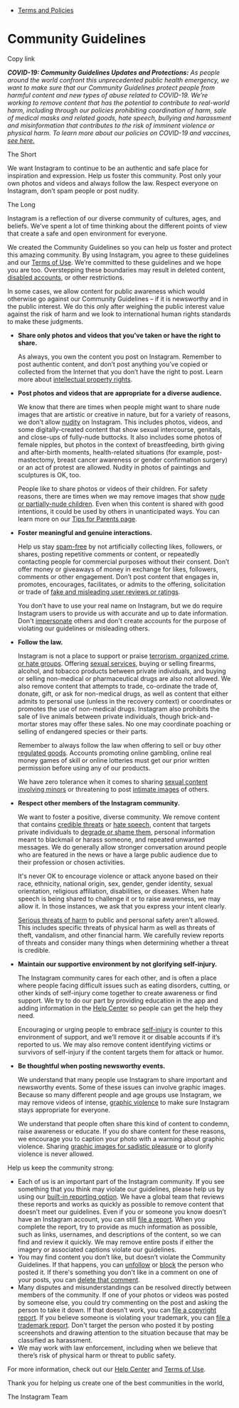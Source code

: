 *   [Terms and Policies](https://help.instagram.com/1417489251945243/?helpref=breadcrumb)

Community Guidelines
====================

Copy link

_**COVID-19: Community Guidelines Updates and Protections:** As people around the world confront this unprecedented public health emergency, we want to make sure that our Community Guidelines protect people from harmful content and new types of abuse related to COVID-19. We’re working to remove content that has the potential to contribute to real-world harm, including through our policies prohibiting coordination of harm, sale of medical masks and related goods, hate speech, bullying and harassment and misinformation that contributes to the risk of imminent violence or physical harm. To learn more about our policies on COVID-19 and vaccines, [see here.](https://help.instagram.com/697825587576762?helpref=faq_content)_

The Short

We want Instagram to continue to be an authentic and safe place for inspiration and expression. Help us foster this community. Post only your own photos and videos and always follow the law. Respect everyone on Instagram, don’t spam people or post nudity.

The Long

Instagram is a reflection of our diverse community of cultures, ages, and beliefs. We’ve spent a lot of time thinking about the different points of view that create a safe and open environment for everyone.

We created the Community Guidelines so you can help us foster and protect this amazing community. By using Instagram, you agree to these guidelines and our [Terms of Use](https://www.instagram.com/legal/terms). We’re committed to these guidelines and we hope you are too. Overstepping these boundaries may result in deleted content, [disabled accounts](https://help.instagram.com/366993040048856?helpref=faq_content), or other restrictions.

In some cases, we allow content for public awareness which would otherwise go against our Community Guidelines – if it is newsworthy and in the public interest. We do this only after weighing the public interest value against the risk of harm and we look to international human rights standards to make these judgments.

*   **Share only photos and videos that you’ve taken or have the right to share.**
    
    As always, you own the content you post on Instagram. Remember to post authentic content, and don’t post anything you’ve copied or collected from the Internet that you don’t have the right to post. Learn more about [intellectual property rights](https://help.instagram.com/126382350847838?helpref=faq_content).
    
*   **Post photos and videos that are appropriate for a diverse audience.**
    
    We know that there are times when people might want to share nude images that are artistic or creative in nature, but for a variety of reasons, we don’t allow [nudity](https://l.instagram.com/?u=https%3A%2F%2Fwww.facebook.com%2Fcommunitystandards%2Fadult_nudity_sexual_activity&e=AT218LjnzS8N-dKBmBugUofp_KL57gVFphia7tFbN3E3s7QtVWqInekBBuhpQa4Edm5G4ot07XsU_56FJAZnKXttb9-Ax0e3F0bGNDOFC4pAcp_VPg9YikJHYx5zOPST_A_DC2CuOH8CMbtgV2cRH7_WDwYDEPR_ojjjUQ) on Instagram. This includes photos, videos, and some digitally-created content that show sexual intercourse, genitals, and close-ups of fully-nude buttocks. It also includes some photos of female nipples, but photos in the context of breastfeeding, birth giving and after-birth moments, health-related situations (for example, post-mastectomy, breast cancer awareness or gender confirmation surgery) or an act of protest are allowed. Nudity in photos of paintings and sculptures is OK, too.
    
    People like to share photos or videos of their children. For safety reasons, there are times when we may remove images that show [nude or partially-nude children](https://l.instagram.com/?u=https%3A%2F%2Fwww.facebook.com%2Fcommunitystandards%2Fchild_nudity_sexual_exploitation&e=AT218LjnzS8N-dKBmBugUofp_KL57gVFphia7tFbN3E3s7QtVWqInekBBuhpQa4Edm5G4ot07XsU_56FJAZnKXttb9-Ax0e3F0bGNDOFC4pAcp_VPg9YikJHYx5zOPST_A_DC2CuOH8CMbtgV2cRH7_WDwYDEPR_ojjjUQ). Even when this content is shared with good intentions, it could be used by others in unanticipated ways. You can learn more on our [Tips for Parents page](https://help.instagram.com/154475974694511/?helpref=faq_content).
    
*   **Foster meaningful and genuine interactions.**
    
    Help us stay [spam-free](https://l.instagram.com/?u=https%3A%2F%2Fwww.facebook.com%2Fcommunitystandards%2Fspam&e=AT218LjnzS8N-dKBmBugUofp_KL57gVFphia7tFbN3E3s7QtVWqInekBBuhpQa4Edm5G4ot07XsU_56FJAZnKXttb9-Ax0e3F0bGNDOFC4pAcp_VPg9YikJHYx5zOPST_A_DC2CuOH8CMbtgV2cRH7_WDwYDEPR_ojjjUQ) by not artificially collecting likes, followers, or shares, posting repetitive comments or content, or repeatedly contacting people for commercial purposes without their consent. Don’t offer money or giveaways of money in exchange for likes, followers, comments or other engagement. Don’t post content that engages in, promotes, encourages, facilitates, or admits to the offering, solicitation or trade of [fake and misleading user reviews or ratings](https://l.instagram.com/?u=https%3A%2F%2Fwww.facebook.com%2Fcommunitystandards%2Ffraud_deception&e=AT218LjnzS8N-dKBmBugUofp_KL57gVFphia7tFbN3E3s7QtVWqInekBBuhpQa4Edm5G4ot07XsU_56FJAZnKXttb9-Ax0e3F0bGNDOFC4pAcp_VPg9YikJHYx5zOPST_A_DC2CuOH8CMbtgV2cRH7_WDwYDEPR_ojjjUQ).
    
    You don’t have to use your real name on Instagram, but we do require Instagram users to provide us with accurate and up to date information. Don't [impersonate](https://l.instagram.com/?u=https%3A%2F%2Fwww.facebook.com%2Fcommunitystandards%2Fmisrepresentation&e=AT218LjnzS8N-dKBmBugUofp_KL57gVFphia7tFbN3E3s7QtVWqInekBBuhpQa4Edm5G4ot07XsU_56FJAZnKXttb9-Ax0e3F0bGNDOFC4pAcp_VPg9YikJHYx5zOPST_A_DC2CuOH8CMbtgV2cRH7_WDwYDEPR_ojjjUQ) others and don't create accounts for the purpose of violating our guidelines or misleading others.
    
*   **Follow the law.**
    
    Instagram is not a place to support or praise [terrorism, organized crime, or hate groups](https://l.instagram.com/?u=https%3A%2F%2Fwww.facebook.com%2Fcommunitystandards%2Fdangerous_individuals_organizations&e=AT218LjnzS8N-dKBmBugUofp_KL57gVFphia7tFbN3E3s7QtVWqInekBBuhpQa4Edm5G4ot07XsU_56FJAZnKXttb9-Ax0e3F0bGNDOFC4pAcp_VPg9YikJHYx5zOPST_A_DC2CuOH8CMbtgV2cRH7_WDwYDEPR_ojjjUQ). Offering [sexual services](https://l.instagram.com/?u=https%3A%2F%2Fwww.facebook.com%2Fcommunitystandards%2Fsexual_solicitation&e=AT218LjnzS8N-dKBmBugUofp_KL57gVFphia7tFbN3E3s7QtVWqInekBBuhpQa4Edm5G4ot07XsU_56FJAZnKXttb9-Ax0e3F0bGNDOFC4pAcp_VPg9YikJHYx5zOPST_A_DC2CuOH8CMbtgV2cRH7_WDwYDEPR_ojjjUQ), buying or selling firearms, alcohol, and tobacco products between private individuals, and buying or selling non-medical or pharmaceutical drugs are also not allowed. We also remove content that attempts to trade, co-ordinate the trade of, donate, gift, or ask for non-medical drugs, as well as content that either admits to personal use (unless in the recovery context) or coordinates or promotes the use of non-medical drugs. Instagram also prohibits the sale of live animals between private individuals, though brick-and-mortar stores may offer these sales. No one may coordinate poaching or selling of endangered species or their parts.
    
    Remember to always follow the law when offering to sell or buy other [regulated goods](https://l.instagram.com/?u=https%3A%2F%2Fwww.facebook.com%2Fcommunitystandards%2Fregulated_goods&e=AT218LjnzS8N-dKBmBugUofp_KL57gVFphia7tFbN3E3s7QtVWqInekBBuhpQa4Edm5G4ot07XsU_56FJAZnKXttb9-Ax0e3F0bGNDOFC4pAcp_VPg9YikJHYx5zOPST_A_DC2CuOH8CMbtgV2cRH7_WDwYDEPR_ojjjUQ). Accounts promoting online gambling, online real money games of skill or online lotteries must get our prior written permission before using any of our products.
    
    We have zero tolerance when it comes to sharing [sexual content involving minors](https://l.instagram.com/?u=https%3A%2F%2Fwww.facebook.com%2Fcommunitystandards%2Fchild_nudity_sexual_exploitation&e=AT218LjnzS8N-dKBmBugUofp_KL57gVFphia7tFbN3E3s7QtVWqInekBBuhpQa4Edm5G4ot07XsU_56FJAZnKXttb9-Ax0e3F0bGNDOFC4pAcp_VPg9YikJHYx5zOPST_A_DC2CuOH8CMbtgV2cRH7_WDwYDEPR_ojjjUQ) or threatening to post [intimate images](https://l.instagram.com/?u=https%3A%2F%2Fwww.facebook.com%2Fcommunitystandards%2Fsexual_exploitation_adults&e=AT218LjnzS8N-dKBmBugUofp_KL57gVFphia7tFbN3E3s7QtVWqInekBBuhpQa4Edm5G4ot07XsU_56FJAZnKXttb9-Ax0e3F0bGNDOFC4pAcp_VPg9YikJHYx5zOPST_A_DC2CuOH8CMbtgV2cRH7_WDwYDEPR_ojjjUQ) of others.
    
*   **Respect other members of the Instagram community.**
    
    We want to foster a positive, diverse community. We remove content that contains [credible threats](https://l.instagram.com/?u=https%3A%2F%2Fwww.facebook.com%2Fcommunitystandards%2Fcredible_violence&e=AT218LjnzS8N-dKBmBugUofp_KL57gVFphia7tFbN3E3s7QtVWqInekBBuhpQa4Edm5G4ot07XsU_56FJAZnKXttb9-Ax0e3F0bGNDOFC4pAcp_VPg9YikJHYx5zOPST_A_DC2CuOH8CMbtgV2cRH7_WDwYDEPR_ojjjUQ) or [hate speech](https://l.instagram.com/?u=https%3A%2F%2Fwww.facebook.com%2Fcommunitystandards%2Fhate_speech&e=AT218LjnzS8N-dKBmBugUofp_KL57gVFphia7tFbN3E3s7QtVWqInekBBuhpQa4Edm5G4ot07XsU_56FJAZnKXttb9-Ax0e3F0bGNDOFC4pAcp_VPg9YikJHYx5zOPST_A_DC2CuOH8CMbtgV2cRH7_WDwYDEPR_ojjjUQ), content that targets private individuals to [degrade or shame them](https://l.instagram.com/?u=https%3A%2F%2Fwww.facebook.com%2Fcommunitystandards%2Fbullying&e=AT218LjnzS8N-dKBmBugUofp_KL57gVFphia7tFbN3E3s7QtVWqInekBBuhpQa4Edm5G4ot07XsU_56FJAZnKXttb9-Ax0e3F0bGNDOFC4pAcp_VPg9YikJHYx5zOPST_A_DC2CuOH8CMbtgV2cRH7_WDwYDEPR_ojjjUQ), personal information meant to blackmail or harass someone, and repeated unwanted messages. We do generally allow stronger conversation around people who are featured in the news or have a large public audience due to their profession or chosen activities.
    
    It's never OK to encourage violence or attack anyone based on their race, ethnicity, national origin, sex, gender, gender identity, sexual orientation, religious affiliation, disabilities, or diseases. When hate speech is being shared to challenge it or to raise awareness, we may allow it. In those instances, we ask that you express your intent clearly.
    
    [Serious threats of harm](https://l.instagram.com/?u=https%3A%2F%2Fwww.facebook.com%2Fcommunitystandards%2Fcredible_violence&e=AT218LjnzS8N-dKBmBugUofp_KL57gVFphia7tFbN3E3s7QtVWqInekBBuhpQa4Edm5G4ot07XsU_56FJAZnKXttb9-Ax0e3F0bGNDOFC4pAcp_VPg9YikJHYx5zOPST_A_DC2CuOH8CMbtgV2cRH7_WDwYDEPR_ojjjUQ) to public and personal safety aren't allowed. This includes specific threats of physical harm as well as threats of theft, vandalism, and other financial harm. We carefully review reports of threats and consider many things when determining whether a threat is credible.
    
*   **Maintain our supportive environment by not glorifying self-injury.**
    
    The Instagram community cares for each other, and is often a place where people facing difficult issues such as eating disorders, cutting, or other kinds of self-injury come together to create awareness or find support. We try to do our part by providing education in the app and adding information in the [Help Center](https://help.instagram.com/) so people can get the help they need.
    
    Encouraging or urging people to embrace [self-injury](https://l.instagram.com/?u=https%3A%2F%2Fwww.facebook.com%2Fcommunitystandards%2Fsuicide_self_injury_violence&e=AT218LjnzS8N-dKBmBugUofp_KL57gVFphia7tFbN3E3s7QtVWqInekBBuhpQa4Edm5G4ot07XsU_56FJAZnKXttb9-Ax0e3F0bGNDOFC4pAcp_VPg9YikJHYx5zOPST_A_DC2CuOH8CMbtgV2cRH7_WDwYDEPR_ojjjUQ) is counter to this environment of support, and we’ll remove it or disable accounts if it’s reported to us. We may also remove content identifying victims or survivors of self-injury if the content targets them for attack or humor.
    
*   **Be thoughtful when posting newsworthy events.**
    
    We understand that many people use Instagram to share important and newsworthy events. Some of these issues can involve graphic images. Because so many different people and age groups use Instagram, we may remove videos of intense, [graphic violence](https://l.instagram.com/?u=https%3A%2F%2Fwww.facebook.com%2Fcommunitystandards%2Fgraphic_violence&e=AT218LjnzS8N-dKBmBugUofp_KL57gVFphia7tFbN3E3s7QtVWqInekBBuhpQa4Edm5G4ot07XsU_56FJAZnKXttb9-Ax0e3F0bGNDOFC4pAcp_VPg9YikJHYx5zOPST_A_DC2CuOH8CMbtgV2cRH7_WDwYDEPR_ojjjUQ) to make sure Instagram stays appropriate for everyone.
    
    We understand that people often share this kind of content to condemn, raise awareness or educate. If you do share content for these reasons, we encourage you to caption your photo with a warning about graphic violence. Sharing [graphic images for sadistic pleasure](https://l.instagram.com/?u=https%3A%2F%2Fwww.facebook.com%2Fcommunitystandards%2Fcruel_insensitive&e=AT218LjnzS8N-dKBmBugUofp_KL57gVFphia7tFbN3E3s7QtVWqInekBBuhpQa4Edm5G4ot07XsU_56FJAZnKXttb9-Ax0e3F0bGNDOFC4pAcp_VPg9YikJHYx5zOPST_A_DC2CuOH8CMbtgV2cRH7_WDwYDEPR_ojjjUQ) or to glorify violence is never allowed.
    

Help us keep the community strong:

*   Each of us is an important part of the Instagram community. If you see something that you think may violate our guidelines, please help us by using our [built-in reporting option](https://help.instagram.com/165828726894770?helpref=faq_content). We have a global team that reviews these reports and works as quickly as possible to remove content that doesn’t meet our guidelines. Even if you or someone you know doesn’t have an Instagram account, you can still [file a report](https://help.instagram.com/contact/383679321740945). When you complete the report, try to provide as much information as possible, such as links, usernames, and descriptions of the content, so we can find and review it quickly. We may remove entire posts if either the imagery or associated captions violate our guidelines.
*   You may find content you don’t like, but doesn’t violate the Community Guidelines. If that happens, you can [unfollow](https://help.instagram.com/286340048138725?helpref=faq_content) or [block](https://help.instagram.com/426700567389543/?helpref=faq_content) the person who posted it. If there's something you don't like in a comment on one of your posts, you can [delete that comment](https://help.instagram.com/289098941190483?helpref=faq_content).
*   Many disputes and misunderstandings can be resolved directly between members of the community. If one of your photos or videos was posted by someone else, you could try commenting on the post and asking the person to take it down. If that doesn’t work, you can [file a copyright report](https://help.instagram.com/126382350847838?helpref=faq_content). If you believe someone is violating your trademark, you can [file a trademark report](https://help.instagram.com/222826637847963?helpref=faq_content). Don't target the person who posted it by posting screenshots and drawing attention to the situation because that may be classified as harassment.
*   We may work with law enforcement, including when we believe that there’s risk of physical harm or threat to public safety.

For more information, check out our [Help Center](https://help.instagram.com/) and [Terms of Use](https://l.instagram.com/?u=http%3A%2F%2Finstagram.com%2Flegal%2Fterms%2F%23&e=AT218LjnzS8N-dKBmBugUofp_KL57gVFphia7tFbN3E3s7QtVWqInekBBuhpQa4Edm5G4ot07XsU_56FJAZnKXttb9-Ax0e3F0bGNDOFC4pAcp_VPg9YikJHYx5zOPST_A_DC2CuOH8CMbtgV2cRH7_WDwYDEPR_ojjjUQ).

Thank you for helping us create one of the best communities in the world,

The Instagram Team